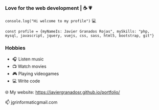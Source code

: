 ### Love for the web development | :coffee: :heartpulse:
`console.log("Hi welcome to my profile")` :computer:

`const profile = {myNameIs: Javier Granados Rojas", mySkills: "php, mysql, javascript, jquery, vuejs, css, sass, html5, bootstrap, git"}`

### Hobbies 

- :headphones: Listen music 
- :tv: Watch movies
- :video_game: Playing videogames
- :computer: Write code

:globe_with_meridians: My website: https://javiergranadosr.github.io/portfolio/

:mailbox: jgrinformaticgmail.com


<!--
**javiergranadosr/javiergranadosr** is a ✨ _special_ ✨ repository because its `README.md` (this file) appears on your GitHub profile.

Here are some ideas to get you started:

- 🔭 I’m currently working on ...
- 🌱 I’m currently learning ...
- 👯 I’m looking to collaborate on ...
- 🤔 I’m looking for help with ...
- 💬 Ask me about ...
- 📫 How to reach me: ...
- 😄 Pronouns: ...
- ⚡ Fun fact: ...
-->
